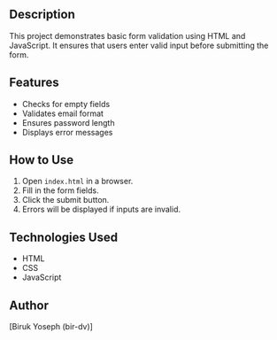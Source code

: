 ## Description  
This project demonstrates basic form validation using HTML and JavaScript. It ensures that users enter valid input before submitting the form.  

## Features  
- Checks for empty fields  
- Validates email format  
- Ensures password length  
- Displays error messages  

## How to Use  
1. Open `index.html` in a browser.  
2. Fill in the form fields.  
3. Click the submit button.  
4. Errors will be displayed if inputs are invalid.  

## Technologies Used  
- HTML  
- CSS  
- JavaScript  

## Author  
[Biruk Yoseph (bir-dv)]  
